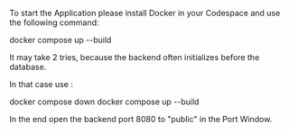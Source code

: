 To start the Application please install Docker in your Codespace and use the following command:

docker compose up --build

It may take 2 tries, because the backend often initializes before the database.

In that case use :

docker compose down
docker compose up --build

In the end open the backend port 8080 to "public" in the Port Window.
